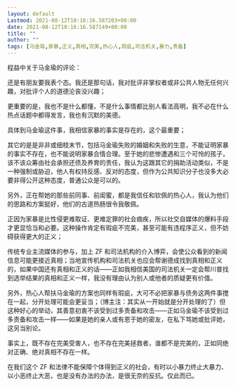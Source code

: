 ```yaml
---
layout: default
Lastmod: 2021-08-12T10:16:16.587203+00:00
date: 2021-08-12T10:16:16.587149+00:00
title: ""
author: ""
tags: [马金瑜,家暴,正义,真相,完美,热心人,瑕疵,司法机关,暴力,责备]
---
```


程益中关于马金瑜的评论：

还是有朋友要我表个态。我还是那句话，我对批评非掌权者或非公共人物无任何兴趣，对批评个人的道德沦丧没兴趣；

更重要的是，我也不是什么都懂，不是什么事情都比别人看法高明，我不必在什么热点话题中都得发言，我也有沉默的美德。

具体到马金瑜这件事，我相信家暴的事实是存在的，这个最重要；

其它的是是非非或细枝末节，包括马金瑜失败的婚姻和失败的生意，不能证明家暴的事实不存在，也不能说明家暴合情合理。至于她的悲惨遭遇和三个可怜的孩子，该不该众筹由社会承担还债及养育的责任，我认为这跟其它的捐助活动类似，不是一种强制或胁迫，他人有权持反感、反对的态度，但作为公共知识分子也没多大必要非得公开这种态度，普通公众是可以的。

另外，正在帮她的那些前同事、前闺蜜，都是我信任和钦佩的热心人，我认为他们的思路和方案挺好，他们的古道热肠很令我敬佩。

正因为家暴是比性侵更难取证、更难定罪的社会痼疾，所以社交自媒体的爆料手段才更显恰当和必要。这种操作肯定有瑕疵不完美，甚至可能有违程序正义，但不妨碍获得更大的正义；

传统专业主流媒体的参与，加上 ZF 和司法机构的介入博弈，会使公众看到的新闻信息可能更接近真相；当地宣传机构和司法机关也应会帮谢德成找到真相和正义的，如果中国还有真相和正义的话——正如我相信美国的司法机关一定会帮川普找到选举结果的真相和正义一样，我没有理由认为别人或他者的质疑更有价值。

另外，热心人帮扶马金瑜的方案也同样有瑕疵，大可不必把家暴与债务这两件事搅在一起，分开处理可能会更妥当；（博主注：其实从一开始就是分开处理的了）但这种好心的举动，其善意初衷不该受到过多责备和攻击——正如马金瑜不该受到过多责备和攻击一样——如果是她的亲人或有恩于她的密友，在私下骂她或批评她，这另当别论。

事实上，既不存在完美受害人，也不存在完美拯救者，谁都不是完美的，正如同绝对正确、绝对真相不存在一样。

在我们这个 ZF 和法律不能保障个体得到正义的社会，有时以小暴力终止大暴力、以小恶终止大恶，也是没有办法的办法，是很无奈的反抗。仅此而已。

